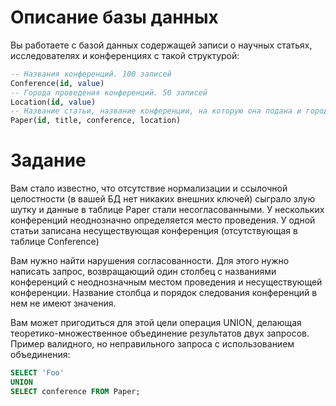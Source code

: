 # Описание базы данных

Вы работаете с базой данных содержащей записи о научных статьях, исследователях и конференциях с такой структурой:

```sql
-- Названия конференций. 100 записей
Conference(id, value)
-- Города проведения конференций. 50 записей
Location(id, value)
-- Название статьи, название конференции, на которую она подана и город проведения конференции. 50000 записей
Paper(id, title, conference, location)
```

# Задание

Вам стало известно, что отсутствие нормализации и ссылочной целостности (в вашей БД нет никаких внешних ключей) сыграло злую шутку и данные в таблице Paper стали несогласованными. У нескольких конференций неоднозначно определяется место проведения. У одной статьи записана несуществующая конференция (отсутствующая в таблице Conference)

Вам нужно найти нарушения согласованности. Для этого нужно написать запрос, возвращающий один столбец с названиями конференций с неоднозначным местом проведения и несуществующей конференции. Название столбца и порядок следования конференций в нем не имеют значения.

Вам может пригодиться для этой цели операция UNION, делающая теоретико-множественное объединение результатов двух запросов. Пример валидного, но неправильного запроса с использованием объединения:

```sql
SELECT 'Foo'
UNION 
SELECT conference FROM Paper;
```
